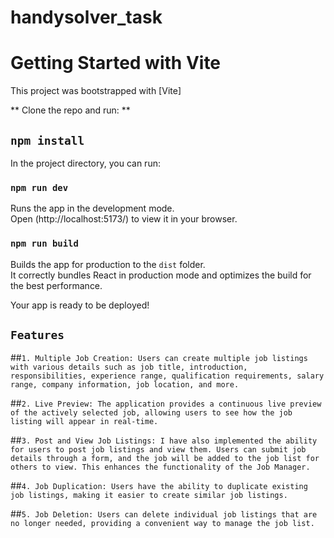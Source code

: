 # handysolver_task

# Getting Started with Vite

This project was bootstrapped with [Vite]

** Clone the repo and run: **

## `npm install`

In the project directory, you can run:

### `npm run dev`

Runs the app in the development mode.\
Open (http://localhost:5173/) to view it in your browser.

### `npm run build`

Builds the app for production to the `dist` folder.\
It correctly bundles React in production mode and optimizes the build for the best performance.

Your app is ready to be deployed!

## `Features`

##`1. Multiple Job Creation: Users can create multiple job listings with various details such as job title, introduction, responsibilities, experience range, qualification requirements, salary range, company information, job location, and more.`

##`2. Live Preview: The application provides a continuous live preview of the actively selected job, allowing users to see how the job listing will appear in real-time.`

##`3. Post and View Job Listings: I have also implemented the ability for users to post job listings and view them. Users can submit job details through a form, and the job will be added to the job list for others to view. This enhances the functionality of the Job Manager.`

##`4. Job Duplication: Users have the ability to duplicate existing job listings, making it easier to create similar job listings.`

##`5. Job Deletion: Users can delete individual job listings that are no longer needed, providing a convenient way to manage the job list.`


